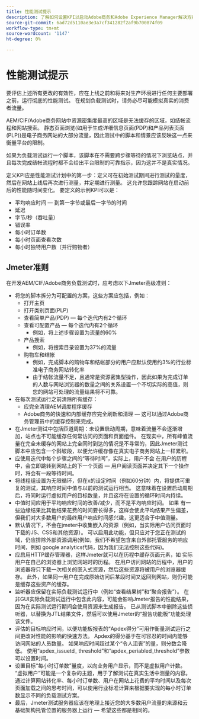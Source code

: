 ```yaml
---
title: 性能测试提示
description: 了解如何设置KPI以启动Adobe商务和Adobe Experience Manager解决方案。
source-git-commit: 6ad72d5110ae3e3a7cf341282f2af9b700874f09
workflow-type: tm+mt
source-wordcount: '1147'
ht-degree: 0%

---
```



# 性能测试提示

要评估上述所有更改的有效性，应在上线之前和将来对生产环境进行任何主要部署之前，运行彻底的性能测试。 在规划负载测试时，请务必尽可能模拟真实的消费者流量。

AEM/CIF/Adobe商务网站中资源密集度最高的区域是无法缓存的区域，如结帐流程和网站搜索。 静态页面浏览(如用于生成详细信息页面(PDP)和产品列表页面(PLP))是电子商务网站的大部分流量，因此测试中的脚本和情景应该反映这一点来衡量平台的限制。

如果为负载测试运行一个脚本，该脚本在不需要跨步骤等待的情况下浏览站点，并且每次完成结帐流程时都不会给出平台限制的可靠指示，因为这并不是真实情况。

定义KPI应是性能测试计划中的第一步：定义可在初始测试期间进行测试的量度，然后在网站上线后再次进行测量，并定期进行测量。 这允许您跟踪网站在启动前后的性能随时间变化。 要定义的示例KPI可以是：

- 平均响应时间 — 到第一字节或最后一字节的时间
- 延迟
- 字节/秒（吞吐量）
- 错误率
- 每小时订单数
- 每小时页面查看次数
- 每小时独特用户数（并行购物者）

## Jmeter准则

在开发AEM/CIF/Adobe商务负载测试时，应考虑以下Jmeter高级准则：

- 将您的脚本拆分为可配置的方案，这些方案应包括，例如：
   - 打开主页
   - 打开类别页面(PLP)
   - 查看简单产品(PDP) — 每个迭代内有2个循环
   - 查看可配置产品 — 每个迭代内有2个循环
      - 例如，将上述步骤设置为流量的60%
   - 产品搜索
      - 例如，将搜索目录设置为37%的流量
   - 购物车和结帐
      - 例如，完成脚本的购物车和结帐部分的用户应默认使用约3%的行业标准电子商务网站转化率
      - 由于结帐流量不足，且通常是资源密集型操作，因此如果为完成订单的人数与网站浏览器的数量之间的关系设置一个不切实际的高值，则您的网站可处理的流量结果将不可靠。
- 在每次测试运行之前清除所有缓存：
   - 应完全清理AEM调度程序缓存
   - Adobe商务的快速和内部缓存应完全刷新和清理 — 这可以通过Adobe商务管理员中的缓存控制来完成。
- 在Jmeter测试中包括匝道周期：未设置启动周期，意味着流量不会逐渐增加，站点也不可能缓存任何常访问的页面和页面组件。 在现实中，所有峰值流量在完全未缓存的网站上完全同时到达的情况是不寻常的，因此Jmeter测试脚本中应包含一个斜坡段，以便允许缓存像在真实电子商务网站上一样累积。
- 应使用迭代中每个步骤之间的“等待时间”，实际上，用户不会
在用户的历程中，会立即跳转到网站上的下一个页面 — 用户阅读页面并决定其下一个操作时，将会有一段等待时间。
- 将线程组设置为无限循环，但在x的设定时间（例如60分钟）内，将提供可重复的测试，其响应时间中值与以前的测试运行相当。 这意味着在设置启动周期后，将同时运行虚拟用户的目标数量，并且这将在设置的循环时间内持续。
- 中值时间应用于平均响应时间的改善/减少，而不是平均响应时间。 如果
有一些边缘结果比其他结果花费的时间要长得多，这样会使此平均结果产生偏差，但我们对大多数用户的最终用户响应时间感兴趣，这更适合于中值测量。
- 默认情况下，不会在jmeter中收集嵌入的资源（例如，当实际用户访问页面时下载的JS、CSS和其他资源）。 可以启用此功能，但只应对于您正在测试的域，仍应排除外部资源调用(例如，我们不希望包含来自外部托管服务的响应时间，例如 google analytics代码，因为我们无法控制这些代码)。
- 应启用HTTP缓存管理器，这样Jmeter就可以在历程中缓存页面元素，如
实际用户在自己的浏览器上浏览网站时的历程。 在用户访问网站的历程中，用户的浏览器将只下载一次相关的嵌入式资源，然后这些资源将被用户的浏览器缓存。 此外，如果同一用户在完成原始访问后某段时间又返回到网站，则仍可能是缓存这些资产的缓存。
- 监听器应保留在实际负载测试运行中（例如“查看结果树”和“聚合报告”）。 在非GUI实际负载测试运行中包含此内容，可能会影响Jmeter报告的性能结果，因为在实际测试运行期间会使用资源来生成报告。 已从测试脚本中删除这些侦听器，以替换为JTL结果文件，然后可以使用Jmeter的“报告功能板”功能处理该文件。
- 评估的目标响应时间，以便功能板报表的“Apdex得分”可用作衡量测试运行之间更改对性能的影响的快速方法。 Apdex的得分基于在可容忍的时间内能够访问网站的人员数量。 如果响应时间超过某个“令人沮丧”的量，则分数会降低。 使用“apdex_issuetd_ threshold”和“apdex_periabled_threshold”参数可以设置时间。
- 设置目标“每小时订单数”量度，以向业务用户显示，而不是虚拟用户计数。 “虚拟用户”可能是一个复杂的主题，用于了解测试在真实生活中测量的内容。 通过计算网站转化率、每小时订单数、用户在网站上花费的平均时间以及每次页面加载之间的思考时间，可以使用行业标准计算来根据要实现的每小时订单数显示不同的负载测试方案。
- 最后，Jmeter测试服务器应该在地理上接近您的大多数用户流量的来源和云基础架构托管位置的服务器上运行 — 希望这些都是相同的。
